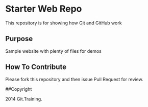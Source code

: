 # Starter Web Repo

This repository is for showing how Git and GitHub work

## Purpose

Sample website with plenty of files for demos

## How To Contribute

Please fork this repository and then issue Pull Request for review.

##Copyright

2014 Git.Training.
